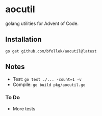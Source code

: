 # aocutil

golang utilities for Advent of Code.

## Installation

`go get github.com/bfollek/aocutil@latest`

## Notes

* Test: `go test ./... -count=1 -v`
* Compile: `go build pkg/aocutil.go`

### To Do

* More tests
